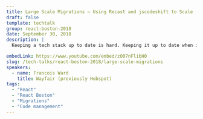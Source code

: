 ```yaml
---
title: Large Scale Migrations – Using Recast and jscodeshift to Scale
draft: false
template: techtalk
group: react-boston-2018
date: September 30, 2018
description: |
  Keeping a tech stack up to date is hard. Keeping it up to date when it has grown to millions of lines of code or thousands of packages and repositories is harder. Leaning on automation helps, but how do you automate code changes? In this talk, Francois goes over the various parsers and code transformation tools such as Babel, TypeScript, Recast and jscodeshift, where they fit in the ecosystem, and how to use them to automate code changes across hundreds of projects to keep your React (or any other) apps in sync with the rest of the world. Attendees will learn about the various ways to work with JavaScript ASTs (there's a lot!) as well as how to orchestrate migrations and pull requests when manual no longer works.

embedLink: https://www.youtube.com/embed/zO07nFlibH0
slug: /tech-talks/react-boston-2018/large-scale-migrations
speakers:
  - name: Francois Ward
    title: Wayfair (previously Hubspot)
tags:
  - "React"
  - "React Boston"
  - "Migrations"
  - "Code management"
---
```

